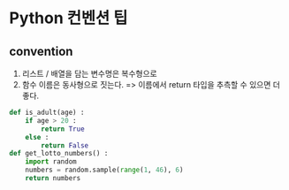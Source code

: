 # Python 컨벤션 팁

## convention

1. 리스트 / 배열을 담는 변수명은 복수형으로
2. 함수 이름은 동사형으로 짓는다. => 이름에서 return 타입을 추측할 수 있으면 더 좋다.

```python
def is_adult(age) :
    if age > 20 :
        return True
    else :
        return False
def get_lotto_numbers() :
    import random
    numbers = random.sample(range(1, 46), 6)
    return numbers
```

